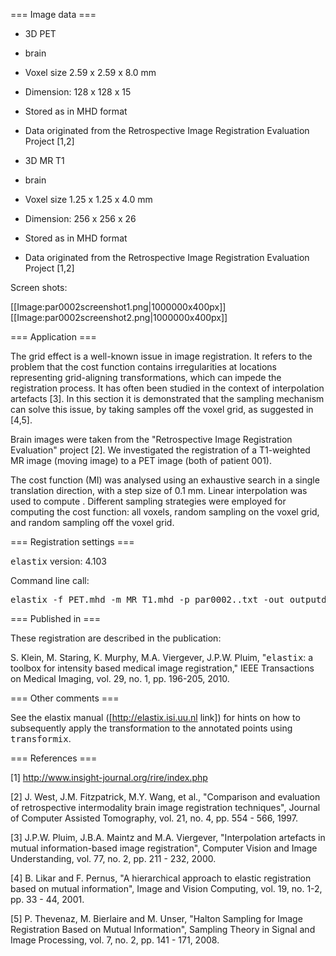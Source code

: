 === Image data ===

* 3D PET
* brain
* Voxel size 2.59 x 2.59 x 8.0 mm
* Dimension: 128 x 128 x 15
* Stored as in MHD format
* Data originated from the Retrospective Image Registration Evaluation Project [1,2]


* 3D MR T1
* brain
* Voxel size 1.25 x 1.25 x 4.0 mm
* Dimension: 256 x 256 x 26
* Stored as in MHD format
* Data originated from the Retrospective Image Registration Evaluation Project [1,2]

Screen shots:

[[Image:par0002screenshot1.png|1000000x400px]] &nbsp;
[[Image:par0002screenshot2.png|1000000x400px]]

=== Application ===

The grid effect is a well-known issue in image registration. It refers to the problem that the cost function contains irregularities at locations representing grid-aligning transformations, which can impede the registration process. It has often been studied in the context of interpolation artefacts [3]. In this section it is demonstrated that the sampling mechanism can solve this issue, by taking samples off the voxel grid, as suggested in [4,5].

Brain images were taken from the "Retrospective Image Registration Evaluation" project [2]. We investigated the registration of a T1-weighted MR image (moving image) to a PET image (both of patient 001).

The cost function (MI) was analysed using an exhaustive search in a single translation direction, with a step size of 0.1 mm. Linear interpolation was used to compute <math>I_M(T_{\mu}(x))</math>. Different sampling strategies were employed for computing the cost function: all voxels, random sampling on the voxel grid, and random sampling off the voxel grid.

=== Registration settings ===

<tt>elastix</tt> version: 4.103


Command line call:
<pre>
elastix -f PET.mhd -m MR_T1.mhd -p par0002.<?>.txt -out outputdir
</pre>

=== Published in ===

These registration are described in the publication:

S. Klein, M. Staring, K. Murphy, M.A. Viergever, J.P.W. Pluim, "<tt>elastix</tt>: a toolbox for intensity based medical image registration," IEEE Transactions on Medical Imaging, vol. 29, no. 1, pp. 196-205, 2010.

=== Other comments ===

See the elastix manual ([http://elastix.isi.uu.nl link]) for hints on how to subsequently apply the transformation to the annotated points using <tt>transformix</tt>.

=== References ===

[1] http://www.insight-journal.org/rire/index.php

[2] J. West, J.M. Fitzpatrick, M.Y. Wang, et al., "Comparison and evaluation of retrospective intermodality brain image registration techniques", Journal of Computer Assisted Tomography, vol. 21, no. 4, pp. 554 - 566, 1997.

[3] J.P.W. Pluim, J.B.A. Maintz and M.A. Viergever, "Interpolation artefacts in mutual information-based image registration", Computer Vision and Image Understanding, vol. 77, no. 2, pp. 211 - 232, 2000.

[4] B. Likar and F. Pernus, "A hierarchical approach to elastic registration based on mutual information", Image and Vision Computing, vol. 19, no. 1-2, pp. 33 - 44, 2001.

[5] P. Thevenaz, M. Bierlaire and M. Unser, "Halton Sampling for Image Registration Based on Mutual Information", Sampling Theory in Signal and Image Processing, vol. 7, no. 2, pp. 141 - 171, 2008.
